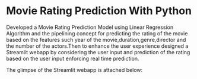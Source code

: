 # Movie Rating Prediction With Python

Developed a Movie Rating Prediction Model using Linear Regression Algorithm and the pipelining concept for predicting the rating of the movie based on the features such year of the movie,duration,genre,director and the number of the actors.Then to enhance the user experience designed a Streamlit webapp by considering the user input and prediction of the rating based on the user input enforcing real time prediction.

The glimpse of the Streamlit webapp is attached below:
